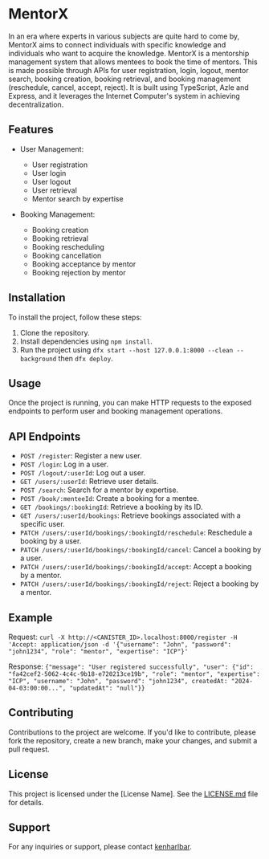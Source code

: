 # MentorX

In an era where experts in various subjects are quite hard to come by, MentorX aims to connect individuals with specific knowledge and individuals who want to acquire the knowledge. MentorX is a mentorship management system that allows mentees to book the time of mentors. This is made possible through APIs for user registration, login, logout, mentor search, booking creation, booking retrieval, and booking management (reschedule, cancel, accept, reject). It is built using TypeScript, Azle and Express, and it leverages the Internet Computer's system in achieving decentralization.

## Features

- User Management:
  - User registration
  - User login
  - User logout
  - User retrieval
  - Mentor search by expertise

- Booking Management:
  - Booking creation
  - Booking retrieval
  - Booking rescheduling
  - Booking cancellation
  - Booking acceptance by mentor
  - Booking rejection by mentor

## Installation

To install the project, follow these steps:

1. Clone the repository.
2. Install dependencies using `npm install`.
3. Run the project using `dfx start --host 127.0.0.1:8000 --clean --background` then `dfx deploy`.

## Usage

Once the project is running, you can make HTTP requests to the exposed endpoints to perform user and booking management operations.

## API Endpoints

- `POST /register`: Register a new user.
- `POST /login`: Log in a user.
- `POST /logout/:userId`: Log out a user.
- `GET /users/:userId`: Retrieve user details.
- `POST /search`: Search for a mentor by expertise.
- `POST /book/:menteeId`: Create a booking for a mentee.
- `GET /bookings/:bookingId`: Retrieve a booking by its ID.
- `GET /users/:userId/bookings`: Retrieve bookings associated with a specific user.
- `PATCH /users/:userId/bookings/:bookingId/reschedule`: Reschedule a booking by a user.
- `PATCH /users/:userId/bookings/:bookingId/cancel`: Cancel a booking by a user.
- `PATCH /users/:userId/bookings/:bookingId/accept`: Accept a booking by a mentor.
- `PATCH /users/:userId/bookings/:bookingId/reject`: Reject a booking by a mentor.

## Example

Request:
    `curl -X http://<CANISTER_ID>.localhost:8000/register -H 'Accept: application/json -d '{"username": "John", "password": "john1234", "role": "mentor", "expertise": "ICP"}'`

Response:
    `{"message": "User registered successfully", "user": {"id": "fa42cef2-5062-4c4c-9b18-e720213ce19b", "role": "mentor", "expertise": "ICP", "username": "John", "password": "john1234", createdAt: "2024-04-03:00:00...", "updatedAt": "null"}}`

## Contributing

Contributions to the project are welcome. If you'd like to contribute, please fork the repository, create a new branch, make your changes, and submit a pull request.

## License

This project is licensed under the [License Name]. See the [LICENSE.md](LICENSE.md) file for details.

## Support

For any inquiries or support, please contact [kenharlbar](kenharlbar@gmail.com).